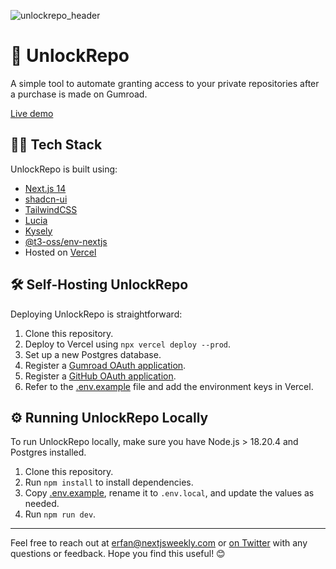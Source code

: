 ![unlockrepo_header](https://github.com/user-attachments/assets/2e5390c6-4a21-40a1-9e21-c5c63e369feb)

# 🔐 UnlockRepo

A simple tool to automate granting access to your private repositories after a purchase is made on Gumroad.

[Live demo](https://unlockrepo.com)

## 👨‍💻 Tech Stack

UnlockRepo is built using:

- [Next.js 14](https://nextjs.org/)
- [shadcn-ui](https://ui.shadcn.com)
- [TailwindCSS](https://tailwindcss.com)
- [Lucia](https://lucia-auth.com/)
- [Kysely](https://kysely.dev/)
- [@t3-oss/env-nextjs](https://env.t3.gg/)
- Hosted on [Vercel](https://vercel.com/)

## 🛠️ Self-Hosting UnlockRepo

Deploying UnlockRepo is straightforward:

1. Clone this repository.
2. Deploy to Vercel using `npx vercel deploy --prod`.
3. Set up a new Postgres database.
4. Register a [Gumroad OAuth application](https://app.gumroad.com/settings/advanced#application-form).
5. Register a [GitHub OAuth application](https://github.com/settings/developers).
6. Refer to the [.env.example](https://github.com/ErfanEbrahimnia/unlockrepo/blob/main/.env.example) file and add the environment keys in Vercel.

## ⚙️ Running UnlockRepo Locally

To run UnlockRepo locally, make sure you have Node.js > 18.20.4 and Postgres installed.

1. Clone this repository.
2. Run `npm install` to install dependencies.
3. Copy [.env.example](https://github.com/ErfanEbrahimnia/unlockrepo/blob/main/.env.example), rename it to `.env.local`, and update the values as needed.
4. Run `npm run dev`.

---

Feel free to reach out at erfan@nextjsweekly.com or [on Twitter](https://x.com/ErfanEbrahimnia) with any questions or feedback. Hope you find this useful! 😊
